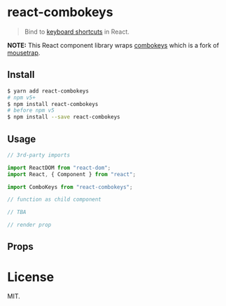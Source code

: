 react-combokeys
===============

> Bind to [keyboard shortcuts](https://en.wikipedia.org/wiki/Keyboard_shortcut) in React.

**NOTE:** This React component library wraps [combokeys](https://github.com/avocode/combokeys) which is a fork of [mousetrap](https://github.com/ccampbell/mousetrap).

## Install

```sh
$ yarn add react-combokeys
# npm v5+
$ npm install react-combokeys
# before npm v5
$ npm install --save react-combokeys
```

## Usage

```js
// 3rd-party imports

import ReactDOM from "react-dom";
import React, { Component } from "react";

import ComboKeys from "react-combokeys";

// function as child component

// TBA

// render prop

```

## Props


License
=======

MIT.
